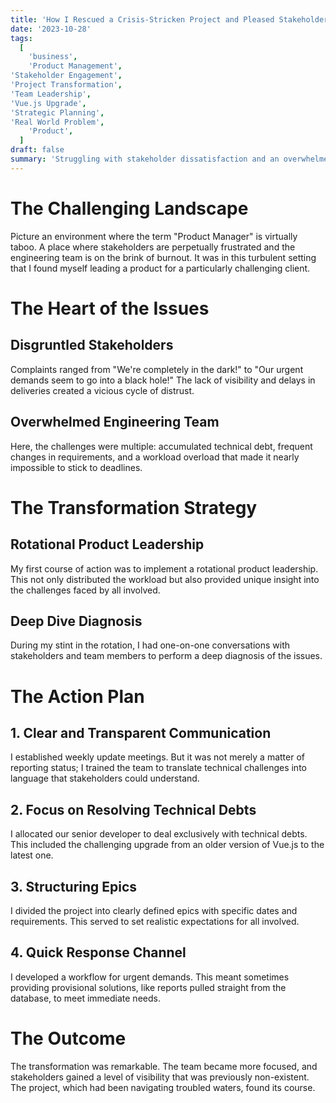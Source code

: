 ```yaml
---
title: 'How I Rescued a Crisis-Stricken Project and Pleased Stakeholders'
date: '2023-10-28'
tags:
  [
    'business',
    'Product Management',
'Stakeholder Engagement',
'Project Transformation',
'Team Leadership',
'Vue.js Upgrade',
'Strategic Planning',
'Real World Problem',
    'Product',
  ]
draft: false
summary: 'Struggling with stakeholder dissatisfaction and an overwhelmed engineering team? Learn how a rotational product leadership and strategic planning turned a crisis-stricken project into a success.'
---
```


# The Challenging Landscape

Picture an environment where the term "Product Manager" is virtually taboo. A place where stakeholders are perpetually frustrated and the engineering team is on the brink of burnout. It was in this turbulent setting that I found myself leading a product for a particularly challenging client.

# The Heart of the Issues

## Disgruntled Stakeholders

Complaints ranged from "We're completely in the dark!" to "Our urgent demands seem to go into a black hole!" The lack of visibility and delays in deliveries created a vicious cycle of distrust.

## Overwhelmed Engineering Team

Here, the challenges were multiple: accumulated technical debt, frequent changes in requirements, and a workload overload that made it nearly impossible to stick to deadlines.

# The Transformation Strategy

## Rotational Product Leadership

My first course of action was to implement a rotational product leadership. This not only distributed the workload but also provided unique insight into the challenges faced by all involved.

## Deep Dive Diagnosis

During my stint in the rotation, I had one-on-one conversations with stakeholders and team members to perform a deep diagnosis of the issues.

# The Action Plan

## 1. Clear and Transparent Communication

I established weekly update meetings. But it was not merely a matter of reporting status; I trained the team to translate technical challenges into language that stakeholders could understand.

## 2. Focus on Resolving Technical Debts

I allocated our senior developer to deal exclusively with technical debts. This included the challenging upgrade from an older version of Vue.js to the latest one.

## 3. Structuring Epics

I divided the project into clearly defined epics with specific dates and requirements. This served to set realistic expectations for all involved.

## 4. Quick Response Channel

I developed a workflow for urgent demands. This meant sometimes providing provisional solutions, like reports pulled straight from the database, to meet immediate needs.

# The Outcome

The transformation was remarkable. The team became more focused, and stakeholders gained a level of visibility that was previously non-existent. The project, which had been navigating troubled waters, found its course.
